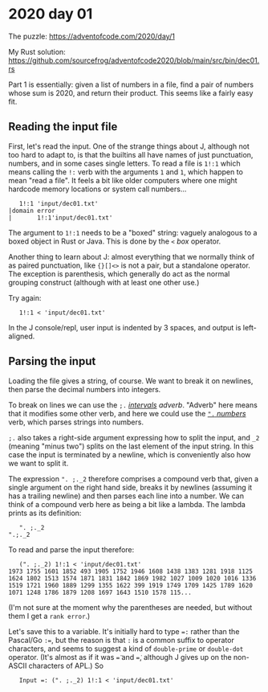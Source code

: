 # 2020 day 01

The puzzle: https://adventofcode.com/2020/day/1

My Rust solution:
https://github.com/sourcefrog/adventofcode2020/blob/main/src/bin/dec01.rs

Part 1 is essentially: given a list of numbers in a file, find a pair of numbers
whose sum is 2020, and return their product. This seems like a fairly easy fit.

## Reading the input file

First, let's read the input. One of the strange things about J, although not too
hard to adapt to, is that the builtins all have names of just punctuation,
numbers, and in some cases single letters. To read a file is `1!:1` which means
calling the `!:` verb with the arguments `1` and `1`, which happen to mean "read
a file". It feels a bit like older computers where one might hardcode memory
locations or system call numbers...

       1!:1 'input/dec01.txt'
    |domain error
    |       1!:1'input/dec01.txt'

The argument to `1!:1` needs to be a "boxed" string: vaguely analogous to a
boxed object in Rust or Java. This is done by the `<` _box_ operator.

Another thing to learn about J: almost everything that we normally think of as
paired punctuation, like `{}[]<>` is not a pair, but a standalone operator. The
exception is parenthesis, which generally do act as the normal grouping
construct (although with at least one other use.)

Try again:

       1!:1 < 'input/dec01.txt'

In the J console/repl, user input is indented by 3 spaces, and output is
left-aligned.

## Parsing the input

Loading the file gives a string, of course. We want to break it on newlines,
then parse the decimal numbers into integers.

To break on lines we can use the `;.`
[_intervals_](https://code.jsoftware.com/wiki/Vocabulary/semidot1#dyadic)
_adverb_. "Adverb" here means that it modifies some other verb, and here we
could use the
[`".` _numbers_](https://code.jsoftware.com/wiki/Vocabulary/quotedot#dyadic)
verb, which parses strings into numbers.

`;.` also takes a right-side argument expressing how to split the input, and
`_2` (meaning "minus two") splits on the last element of the input string. In
this case the input is terminated by a newline, which is conveniently also how
we want to split it.

The expression `". ;._2` therefore comprises a compound verb that, given a
single argument on the right hand side, breaks it by newlines (assuming it has a
trailing newline) and then parses each line into a number. We can think of a
compound verb here as being a bit like a lambda. The lambda prints as its
definition:

       ". ;._2
    ".;._2

To read and parse the input therefore:

       (". ;._2) 1!:1 < 'input/dec01.txt'
    1973 1755 1601 1852 493 1905 1752 1946 1608 1438 1383 1281 1918 1125 1624 1802 1513 1574 1871 1831 1842 1869 1982 1027 1009 1020 1016 1336 1519 1721 1960 1889 1299 1355 1622 399 1919 1749 1709 1425 1789 1620 1071 1248 1786 1879 1208 1697 1643 1510 1578 115...

(I'm not sure at the moment why the parentheses are needed, but without them I
get a `rank error`.)

Let's save this to a variable. It's initially hard to type `=:` rather than the
Pascal/Go `:=`, but the reason is that `:` is a common suffix to operator
characters, and seems to suggest a kind of `double-prime` or `double-dot`
operator. (It's almost as if it was `=̈` and `=̇`, although J gives up on the non-ASCII 
characters of APL.) So

       Input =: (". ;._2) 1!:1 < 'input/dec01.txt'
